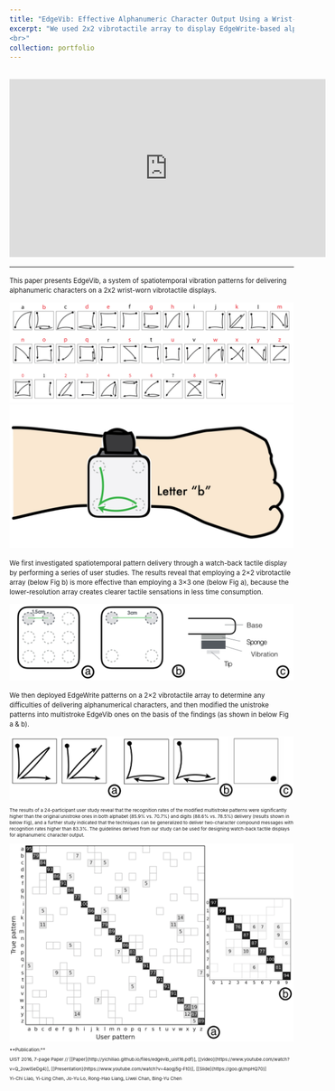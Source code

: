 ```yaml
---
title: "EdgeVib: Effective Alphanumeric Character Output Using a Wrist-Worn Tactile Display"
excerpt: "We used 2x2 vibrotactile array to display EdgeWrite-based alphanumeric patterns on the wrist-worn tactile display to deliver rich and easy-to-learn information.<br/><img src='/images/edgevib/edgevib_hand2.png'>
<br>"
collection: portfolio
---
```


<br>
<iframe width="560" height="315" src="https://www.youtube.com/embed/Q_2owlSeDg4" frameborder="0" allowfullscreen></iframe>

------

<small>This paper presents EdgeVib, a system of spatiotemporal vibration patterns for delivering alphanumeric characters on a 2x2 wrist-worn vibrotactile displays.</small>

<img src='/images/edgevib/edgevib_patterns2.png'>
<img src='/images/edgevib/edgevib_hand2.png'>

<small>We first investigated spatiotemporal pattern delivery through a watch-back tactile display by performing a series of user studies. The results reveal that employing a 2×2 vibrotactile array (below Fig b) is more effective than employing a 3×3 one (below Fig a), because the lower-resolution array creates clearer tactile sensations in less time consumption. </small>

<img src='/images/edgevib/edgevib_prototype.png'>

<small>We then deployed EdgeWrite patterns on a 2×2 vibrotactile array to determine any difficulties of delivering alphanumerical characters, and then modified the unistroke patterns into multistroke EdgeVib ones on the basis of the findings (as shown in below Fig a & b). <small>

<img src='/images/edgevib/edgevib_division_example.png'>

<small>The results of a 24-participant user study reveal that the recognition rates of the modified multistroke patterns were significantly higher than the original unistroke ones in both alphabet (85.9% vs. 70.7%) and digits (88.6% vs. 78.5%) delivery (results shown in below Fig), and a further study indicated that the techniques can be generalized to deliver two-character compound messages with recognition rates higher than 83.3%. The guidelines derived from our study can be used for designing watch-back tactile displays for alphanumeric character output.</small>

<img src='/images/edgevib/edgevib_evaluation.png'> 

<small>
**Publication:** <br> 
UIST 2016, 7-page Paper // [[Paper](http://yichiliao.github.io/files/edgevib_uist16.pdf)], [[video](https://www.youtube.com/watch?v=Q_2owlSeDg4)], [[Presentation](https://www.youtube.com/watch?v=4aogj5g-Ft0)], [[Slide](https://goo.gl/mpHQ70)]</small>
<br><small>Yi-Chi Liao, Yi-Ling Chen, Jo-Yu Lo, Rong-Hao Liang, Liwei Chan, Bing-Yu Chen</small>
